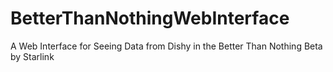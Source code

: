 # BetterThanNothingWebInterface
A Web Interface for Seeing Data from Dishy in the Better Than Nothing Beta by Starlink

